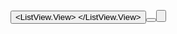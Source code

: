 <Window x:Class="DuplicateFinder.MainWindow"
        xmlns="http://schemas.microsoft.com/winfx/2006/xaml/presentation"
        xmlns:x="http://schemas.microsoft.com/winfx/2006/xaml"
        Title="Duplicate Finder" Height="450" Width="800">
    <Grid>
        <StackPanel Margin="10">
            <TextBox x:Name="DirectoryPath" Width="600" Margin="0,0,0,10" PlaceholderText="Enter directory path"/>
            <CheckBox x:Name="SearchByName" Content="Search by Name" IsChecked="True" Margin="0,0,0,10"/>
            <CheckBox x:Name="SearchBySize" Content="Search by Size" Margin="0,0,0,10"/>
            <CheckBox x:Name="SearchByDate" Content="Search by Date" Margin="0,0,0,10"/>
            <Button Content="Search" Click="SearchButton_Click" Margin="0,0,0,10"/>
            <ListView x:Name="ResultsListView" Margin="0,0,0,10">
                <ListView.View>
                    <GridView>
                        <GridViewColumn Header="Name" DisplayMemberBinding="{Binding Name}"/>
                        <GridViewColumn Header="Path" DisplayMemberBinding="{Binding FullName}"/>
                        <GridViewColumn Header="Size" DisplayMemberBinding="{Binding Length}"/>
                        <GridViewColumn Header="Last Modified" DisplayMemberBinding="{Binding LastWriteTime}"/>
                    </GridView>
                </ListView.View>
            </ListView>
            <Button Content="Open Selected" Click="OpenButton_Click" Margin="0,0,0,10"/>
            <Button Content="Delete Selected" Click="DeleteButton_Click" Margin="0,0,0,10"/>
        </StackPanel>
    </Grid>
</Window>
